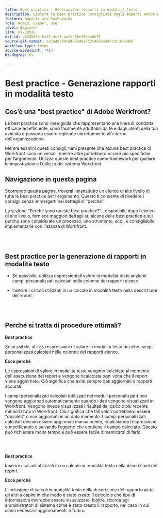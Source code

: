 ```yaml
---
title: Best practice - Generazione rapporti in modalità testo
description: Esplora le best practice consigliate dagli esperti Adobe Workfront in merito all’impostazione, alla gestione e all’utilizzo della modalità di reporting in formato testo Workfront.
feature: Reports and Dashboards
role: Admin, Leader, User
level: Beginner
jira: KT-10928
exl-id: c624545c-ba42-4cc3-aafe-8be15baadb75
source-git-commit: a25a49e59ca483246271214886ea4dc9c10e8d66
workflow-type: tm+mt
source-wordcount: '414'
ht-degree: 0%

---
```


# Best practice - Generazione rapporti in modalità testo

## Cos’è una &quot;best practice&quot; di Adobe Workfront?

Le best practice sono linee guida che rappresentano una linea di condotta efficace ed efficiente, sono facilmente adottabili da te e dagli utenti della tua azienda e possono essere replicate correttamente all’interno dell’organizzazione.

Mentre esamini questi consigli, tieni presente che alcune best practice di Workfront sono universali, mentre altre potrebbero essere più specifiche per l’argomento. Utilizza queste best practice come framework per guidare le impostazioni e l’utilizzo del sistema Workfront.

## Navigazione in questa pagina

Scorrendo questa pagina, troverai innanzitutto un elenco di alto livello di tutte le best practice per l’argomento. Questo ti consente di rivedere i consigli senza immergerti nei dettagli di &quot;perché&quot;.

La sezione &quot;Perché sono queste best practice?&quot; , disponibile dopo l’elenco di alto livello, fornisce maggiori dettagli su alcune delle best practice e sul perché sono considerate un processo, uno strumento, ecc., è consigliabile implementarle con l’istanza di Workfront.

</br>
</br>

## Best practice per la generazione di rapporti in modalità testo

* Se possibile, utilizza espressioni di valore in modalità testo anziché campi personalizzati calcolati nelle colonne dei rapporti elenco.

* Inserire i calcoli utilizzati in un calcolo in modalità testo nella descrizione del report.

</br>
</br>

## Perché si tratta di procedure ottimali?

**Best practice**

Se possibile, utilizza espressioni di valore in modalità testo anziché campi personalizzati calcolati nelle colonne dei rapporti elenco.



**Ecco perché**

Le espressioni di valore in modalità testo vengono calcolate al momento dell&#39;esecuzione del report e vengono ricalcolate ogni volta che il report viene aggiornato. Ciò significa che avrai sempre dati aggiornati e rapporti accurati.



I campi personalizzati calcolati (utilizzati nei moduli personalizzati) non vengono aggiornati automaticamente quando i dati vengono visualizzati in Workfront. Vengono invece visualizzati i risultati del calcolo più recente memorizzato in Workfront. Ciò significa che tali valori potrebbero essere &quot;obsoleti&quot; o non aggiornati in un dato momento. I campi personalizzati calcolati devono essere aggiornati manualmente, ricalcolando l’espressione o modificando e salvando l’oggetto che contiene il campo calcolato. Questo può richiedere molto tempo e può essere facile dimenticarsi di farlo.


</br>
</br>

**Best practice**

Inserire i calcoli utilizzati in un calcolo in modalità testo nella descrizione del report.



**Ecco perché**

L’inclusione di calcoli in modalità testo nella descrizione del rapporto aiuta gli altri a capire in che modo è stato creato il calcolo e che tipo di informazioni dovrebbe essere visualizzato. Inoltre, ricorda agli amministratori di sistema come è stato creato il rapporto, nel caso in cui siano necessari aggiornamenti in futuro.

